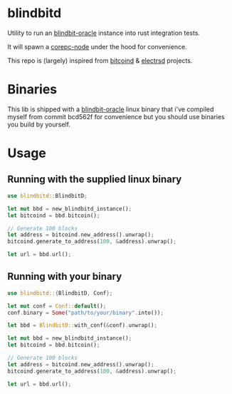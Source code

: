 # blindbitd

Utility to run an [blindbit-oracle](https://github.com/setavenger/blindbit-oracle)
 instance into rust integration tests.

It will spawn a [corepc-node](https://github.com/rust-bitcoin/corepc)
under the hood for convenience.

This repo is (largely) inspired from [bitcoind](https://github.com/rust-bitcoin/bitcoind) & 
[electrsd](https://github.com/RCasatta/electrsd) projects.

# Binaries

This lib is shipped with a [blindbit-oracle](https://github.com/setavenger/blindbit-oracle)
linux binary that i've compiled myself from commit bcd562f for convenience but you should use binaries you build by yourself.

# Usage

## Running with the supplied linux binary

```rust
use blindbitd::BlindbitD;

let mut bbd = new_blindbitd_instance();
let bitcoind = bbd.bitcoin();

// Generate 100 blocks
let address = bitcoind.new_address().unwrap();
bitcoind.generate_to_address(100, &address).unwrap();

let url = bbd.url();
```

## Running with your binary

```rust
use blindbitd::{BlindbitD, Conf};

let mut conf = Conf::default();
conf.binary = Some("path/to/your/binary".into());

let bbd = BlindbitD::with_conf(&conf).unwrap();

let mut bbd = new_blindbitd_instance();
let bitcoind = bbd.bitcoin();

// Generate 100 blocks
let address = bitcoind.new_address().unwrap();
bitcoind.generate_to_address(100, &address).unwrap();

let url = bbd.url();
```

